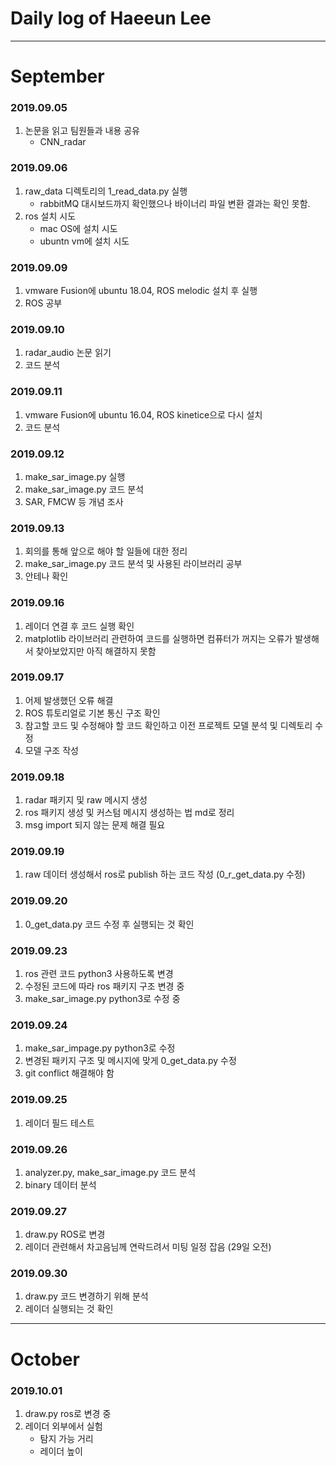 # Daily log of Haeeun Lee
---
# September
### 2019.09.05
1. 논문을 읽고 팀원들과 내용 공유
	- CNN_radar

### 2019.09.06
1. raw_data 디렉토리의 1_read_data.py 실행
	- rabbitMQ 대시보드까지 확인했으나 바이너리 파일 변환 결과는 확인 못함.
2. ros 설치 시도	
	- mac OS에 설치 시도
	- ubuntn vm에 설치 시도

### 2019.09.09
1. vmware Fusion에 ubuntu 18.04, ROS melodic 설치 후 실행
2. ROS 공부

### 2019.09.10
1. radar_audio 논문 읽기
2. 코드 분석

### 2019.09.11
1. vmware Fusion에 ubuntu 16.04, ROS kinetice으로 다시 설치
2. 코드 분석

### 2019.09.12
1. make_sar_image.py 실행
2. make_sar_image.py 코드 분석
3. SAR, FMCW 등 개념 조사

### 2019.09.13
1. 회의를 통해 앞으로 해야 할 일들에 대한 정리
2. make_sar_image.py 코드 분석 및 사용된 라이브러리 공부 
3. 안테나 확인

### 2019.09.16
1. 레이더 연결 후 코드 실행 확인
2. matplotlib 라이브러리 관련하여 코드를 실행하면 컴퓨터가 꺼지는 오류가 발생해서 찾아보았지만 아직 해결하지 못함

### 2019.09.17
1. 어제 발생했던 오류 해결
2. ROS 튜토리얼로 기본 통신 구조 확인
3. 참고할 코드 및 수정해야 할 코드 확인하고 이전 프로젝트 모델 분석 및 디렉토리 수정
4. 모델 구조 작성

### 2019.09.18
1. radar 패키지 및 raw 메시지 생성
2. ros 패키지 생성 및 커스텀 메시지 생성하는 법 md로 정리
3. msg import 되지 않는 문제 해결 필요

### 2019.09.19
1. raw 데이터 생성해서 ros로 publish 하는 코드 작성 (0_r_get_data.py 수정)

### 2019.09.20
1. 0_get_data.py 코드 수정 후 실행되는 것 확인

### 2019.09.23
1. ros 관련 코드 python3 사용하도록 변경
2. 수정된 코드에 따라 ros 패키지 구조 변경 중 
3. make_sar_image.py python3로 수정 중

### 2019.09.24
1. make_sar_impage.py python3로 수정
2. 변경된 패키지 구조 및 메시지에 맞게 0_get_data.py 수정
3. git conflict 해결해야 함

### 2019.09.25
1. 레이더 필드 테스트

### 2019.09.26
1. analyzer.py, make_sar_image.py 코드 분석
2. binary 데이터 분석

### 2019.09.27
1. draw.py ROS로 변경
2. 레이더 관련해서 차고음님께 연락드려서 미팅 일정 잡음 (29일 오전)

### 2019.09.30
1. draw.py 코드 변경하기 위해 분석
2. 레이더 실행되는 것 확인

---
# October
### 2019.10.01
1. draw.py ros로 변경 중
2. 레이더 외부에서 실험
	- 탐지 가능 거리
	- 레이더 높이
